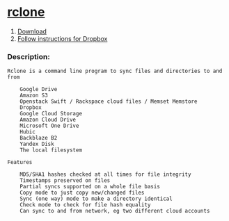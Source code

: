[rclone](http://rclone.org/)
======

1. [Download](http://rclone.org/downloads/)
2. [Follow instructions for Dropbox](http://rclone.org/dropbox/)

### Description:
```
Rclone is a command line program to sync files and directories to and from

    Google Drive
    Amazon S3
    Openstack Swift / Rackspace cloud files / Memset Memstore
    Dropbox
    Google Cloud Storage
    Amazon Cloud Drive
    Microsoft One Drive
    Hubic
    Backblaze B2
    Yandex Disk
    The local filesystem

Features

    MD5/SHA1 hashes checked at all times for file integrity
    Timestamps preserved on files
    Partial syncs supported on a whole file basis
    Copy mode to just copy new/changed files
    Sync (one way) mode to make a directory identical
    Check mode to check for file hash equality
    Can sync to and from network, eg two different cloud accounts
```
